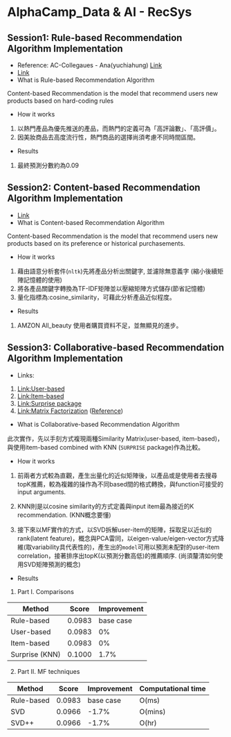 # AlphaCamp_Data & AI - RecSys

## Session1: Rule-based Recommendation Algorithm Implementation
* Reference: AC-Collegaues - Ana(yuchiahung) [Link](https://github.com/yuchiahung/data-course-sample/blob/main/hw1_Ana.ipynb)
* [Link](https://github.com/phwangktw/data-course-sample/blob/main/Session1_Rule-based_Recommendation_Algorithm.ipynb)
* What is Rule-based Recommendation Algorithm

Content-based Recommendation is the model that recommend users new products based on hard-coding rules
* How it works
1. 以熱門產品為優先推送的產品，而熱門的定義可為「高評論數」、「高評價」。
2. 因美妝商品去高度流行性，熱門商品的選擇尚須考慮不同時間區間。
* Results
1. 最終預測分數約為0.09

## Session2: Content-based Recommendation Algorithm Implementation
* [Link](https://github.com/phwangktw/data-course-sample/blob/main/Session2_Content_based_Recommendation_Algorithm_ipynb.ipynb)
* What is Content-based Recommendation Algorithm

Content-based Recommendation is the model that recommend users new products based on its preference or historical purchasements.
* How it works
1. 藉由語意分析套件(`nltk`)先將產品分析出關鍵字, 並濾除無意義字 (縮小後續矩陣記憶體的使用)
2. 將各產品關鍵字轉換為TF-IDF矩陣並以壓縮矩陣方式儲存(節省記憶體)
3. 量化指標為:cosine_similarity，可藉此分析產品近似程度。
* Results
1. AMZON All_beauty 使用者購買資料不足，並無顯見的進步。

## Session3: Collaborative-based Recommendation Algorithm Implementation
* Links:
 1. [Link:User-based](https://github.com/phwangktw/data-course-sample/blob/main/Session3_Collaborative-based(user-based)_Recommendation_Algorithm.ipynb)
 2.  [Link:Item-based](https://github.com/phwangktw/data-course-sample/blob/main/Session3_Collaborative-based(item-based)_Recommendation_Algorithm.ipynb)
 3.  [Link:Surprise package](https://github.com/phwangktw/data-course-sample/blob/main/Session3_Collaborative-based(surprise_package)_Recommendation_Algorithm.ipynb)
4.  [Link:Matrix Factorization](https://github.com/phwangktw/data-course-sample/blob/main/Session3_Collaborative-based_Matrix-Factorization.ipynb) ([Reference](https://github.com/yuchiahung/data-course-sample/tree/main/week3_CF))
* What is Collaborative-based Recommendation Algorithm

此次實作，先以手刻方式複現兩種Similarity Matrix(user-based, item-based)，與使用item-based combined with KNN (`SURPRISE` package)作為比較。
* How it works
 1. 前兩者方式較為直觀，產生出量化的近似矩陣後，以產品或是使用者去搜尋topK推薦，較為複雜的操作為不同based間的格式轉換，與function可接受的input arguments.

2. KNN則是以cosine similarity的方式定義與input item最為接近的K recommendation. (KNN概念要懂)

 3. 接下來以MF實作的方式，以SVD拆解user-item的矩陣，採取足以近似的rank(latent feature)，概念與PCA雷同，以eigen-value/eigen-vector方式降維(取variability具代表性的)，產生出的`model`可用以預測未配對的user-item correlation，接著排序出topK(以預測分數高低)的推薦順序. (尚須釐清如何使用SVD矩陣預測的概念)
* Results
 1. Part I. Comparisons

| Method | Score | Improvement |
| ----------- | ----------- |----------- |
| Rule-based | 0.0983 |  base case|
| User-based  | 0.0983 | 0% |
| Item-based    | 0.0983        |    0%         |
| Surprise (KNN)    | 0.1000        |    1.7%       |

 2. Part II. MF techniques

 | Method | Score | Improvement | Computational time|
| ----------- | ----------- |----------- |----------- |
| Rule-based | 0.0983 |  base case| O(ms)
| SVD  | 0.0966 | -1.7% |O(mins)
| SVD++    | 0.0966        |    -1.7%         |O(hr)
